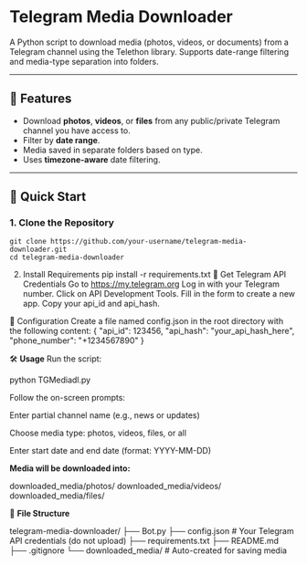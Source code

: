 # Telegram Media Downloader

A Python script to download media (photos, videos, or documents) from a Telegram channel using the Telethon library. Supports date-range filtering and media-type separation into folders.

---

## 🔧 Features

- Download **photos**, **videos**, or **files** from any public/private Telegram channel you have access to.
- Filter by **date range**.
- Media saved in separate folders based on type.
- Uses **timezone-aware** date filtering.

---

## 🚀 Quick Start

### 1. Clone the Repository

    git clone https://github.com/your-username/telegram-media-downloader.git
    cd telegram-media-downloader
2. Install Requirements
    pip install -r requirements.txt
📱 Get Telegram API Credentials
Go to https://my.telegram.org
Log in with your Telegram number.
Click on API Development Tools.
Fill in the form to create a new app.
Copy your api_id and api_hash.

🔐 Configuration
Create a file named config.json in the root directory with the following content:
{
  "api_id": 123456,
  "api_hash": "your_api_hash_here",
  "phone_number": "+1234567890"
}


🛠️ **Usage**
Run the script:

python TGMediadl.py

Follow the on-screen prompts:

Enter partial channel name (e.g., news or updates)

Choose media type: photos, videos, files, or all

Enter start date and end date (format: YYYY-MM-DD)

**Media will be downloaded into:**

downloaded_media/photos/
downloaded_media/videos/
downloaded_media/files/

📂 **File Structure**

telegram-media-downloader/
├── Bot.py
├── config.json           # Your Telegram API credentials (do not upload)
├── requirements.txt
├── README.md
├── .gitignore
└── downloaded_media/     # Auto-created for saving media
